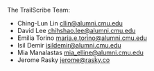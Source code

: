 The TrailScribe Team:

* Ching-Lun Lin <cllin@alumni.cmu.edu>
* David Lee <chihshao.lee@alumni.cmu.edu>
* Emilia Torino <maria.e.torino@alumni.cmu.edu>
* Isil Demir <isildemir@alumni.cmu.edu>
* Mia Manalastas <mia_elline@alumni.cmu.edu>
* Jerome Rasky <jerome@rasky.co>
